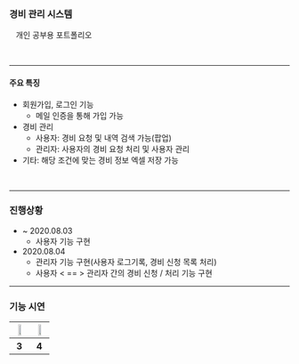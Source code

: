 ### 경비 관리 시스템

&nbsp;&nbsp; 개인 공부용 포트폴리오

<br/> 

---

#### 주요 특징​

- 회원가입, 로그인 기능
	- 메일 인증을 통해 가입 가능
- 경비 관리
	- 사용자: 경비 요청 및 내역 검색 가능(팝업)
	- 관리자: 사용자의 경비 요청 처리 및 사용자 관리
- 기타: 해당 조건에 맞는 경비 정보 엑셀 저장 가능
<br/>

--- 

### 진행상황

- ~ 2020.08.03
	- 사용자 기능 구현
- 2020.08.04
	- 관리자 기능 구현(사용자 로그기록, 경비 신청 목록 처리)
	- 사용자 < == > 관리자 간의 경비 신청 / 처리 기능 구현

---
### 기능 시연

<table>
	<tr>
		<th><img src="https://user-images.githubusercontent.com/58450731/89273636-c5bbe100-d67a-11ea-8f6f-0811cfa4d90c.gif" width="50%"></th>
		<th><img src="https://user-images.githubusercontent.com/58450731/89273482-90af8e80-d67a-11ea-8707-c4d8813da48b.gif" width="50%"></th>
	</tr>
	<tr>
		<th>3</th>
		<th>4</th>
	</tr>
<table>
	
	
